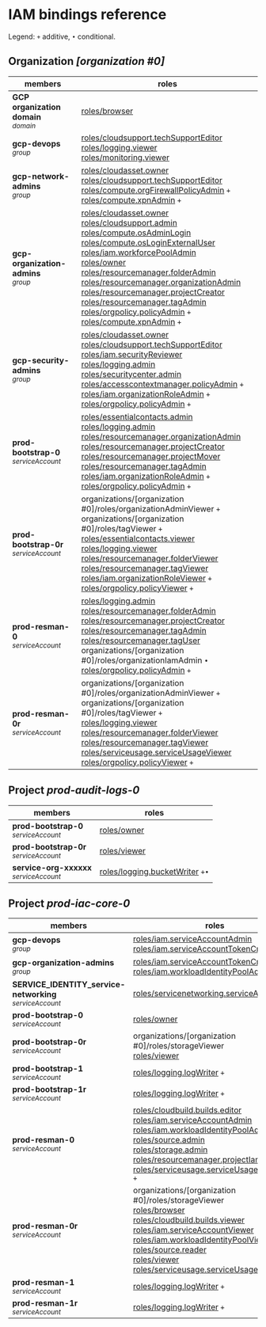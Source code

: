 # IAM bindings reference

Legend: <code>+</code> additive, <code>•</code> conditional.

## Organization <i>[organization #0]</i>

| members | roles |
|---|---|
|<b>GCP organization domain</b><br><small><i>domain</i></small>|[roles/browser](https://cloud.google.com/iam/docs/understanding-roles#browser) |
|<b>gcp-devops</b><br><small><i>group</i></small>|[roles/cloudsupport.techSupportEditor](https://cloud.google.com/iam/docs/understanding-roles#cloudsupport.techSupportEditor) <br>[roles/logging.viewer](https://cloud.google.com/iam/docs/understanding-roles#logging.viewer) <br>[roles/monitoring.viewer](https://cloud.google.com/iam/docs/understanding-roles#monitoring.viewer) |
|<b>gcp-network-admins</b><br><small><i>group</i></small>|[roles/cloudasset.owner](https://cloud.google.com/iam/docs/understanding-roles#cloudasset.owner) <br>[roles/cloudsupport.techSupportEditor](https://cloud.google.com/iam/docs/understanding-roles#cloudsupport.techSupportEditor) <br>[roles/compute.orgFirewallPolicyAdmin](https://cloud.google.com/iam/docs/understanding-roles#compute.orgFirewallPolicyAdmin) <code>+</code><br>[roles/compute.xpnAdmin](https://cloud.google.com/iam/docs/understanding-roles#compute.xpnAdmin) <code>+</code>|
|<b>gcp-organization-admins</b><br><small><i>group</i></small>|[roles/cloudasset.owner](https://cloud.google.com/iam/docs/understanding-roles#cloudasset.owner) <br>[roles/cloudsupport.admin](https://cloud.google.com/iam/docs/understanding-roles#cloudsupport.admin) <br>[roles/compute.osAdminLogin](https://cloud.google.com/iam/docs/understanding-roles#compute.osAdminLogin) <br>[roles/compute.osLoginExternalUser](https://cloud.google.com/iam/docs/understanding-roles#compute.osLoginExternalUser) <br>[roles/iam.workforcePoolAdmin](https://cloud.google.com/iam/docs/understanding-roles#iam.workforcePoolAdmin) <br>[roles/owner](https://cloud.google.com/iam/docs/understanding-roles#owner) <br>[roles/resourcemanager.folderAdmin](https://cloud.google.com/iam/docs/understanding-roles#resourcemanager.folderAdmin) <br>[roles/resourcemanager.organizationAdmin](https://cloud.google.com/iam/docs/understanding-roles#resourcemanager.organizationAdmin) <br>[roles/resourcemanager.projectCreator](https://cloud.google.com/iam/docs/understanding-roles#resourcemanager.projectCreator) <br>[roles/resourcemanager.tagAdmin](https://cloud.google.com/iam/docs/understanding-roles#resourcemanager.tagAdmin) <br>[roles/orgpolicy.policyAdmin](https://cloud.google.com/iam/docs/understanding-roles#orgpolicy.policyAdmin) <code>+</code><br>[roles/compute.xpnAdmin](https://cloud.google.com/iam/docs/understanding-roles#compute.xpnAdmin) <code>+</code>|
|<b>gcp-security-admins</b><br><small><i>group</i></small>|[roles/cloudasset.owner](https://cloud.google.com/iam/docs/understanding-roles#cloudasset.owner) <br>[roles/cloudsupport.techSupportEditor](https://cloud.google.com/iam/docs/understanding-roles#cloudsupport.techSupportEditor) <br>[roles/iam.securityReviewer](https://cloud.google.com/iam/docs/understanding-roles#iam.securityReviewer) <br>[roles/logging.admin](https://cloud.google.com/iam/docs/understanding-roles#logging.admin) <br>[roles/securitycenter.admin](https://cloud.google.com/iam/docs/understanding-roles#securitycenter.admin) <br>[roles/accesscontextmanager.policyAdmin](https://cloud.google.com/iam/docs/understanding-roles#accesscontextmanager.policyAdmin) <code>+</code><br>[roles/iam.organizationRoleAdmin](https://cloud.google.com/iam/docs/understanding-roles#iam.organizationRoleAdmin) <code>+</code><br>[roles/orgpolicy.policyAdmin](https://cloud.google.com/iam/docs/understanding-roles#orgpolicy.policyAdmin) <code>+</code>|
|<b>prod-bootstrap-0</b><br><small><i>serviceAccount</i></small>|[roles/essentialcontacts.admin](https://cloud.google.com/iam/docs/understanding-roles#essentialcontacts.admin) <br>[roles/logging.admin](https://cloud.google.com/iam/docs/understanding-roles#logging.admin) <br>[roles/resourcemanager.organizationAdmin](https://cloud.google.com/iam/docs/understanding-roles#resourcemanager.organizationAdmin) <br>[roles/resourcemanager.projectCreator](https://cloud.google.com/iam/docs/understanding-roles#resourcemanager.projectCreator) <br>[roles/resourcemanager.projectMover](https://cloud.google.com/iam/docs/understanding-roles#resourcemanager.projectMover) <br>[roles/resourcemanager.tagAdmin](https://cloud.google.com/iam/docs/understanding-roles#resourcemanager.tagAdmin) <br>[roles/iam.organizationRoleAdmin](https://cloud.google.com/iam/docs/understanding-roles#iam.organizationRoleAdmin) <code>+</code><br>[roles/orgpolicy.policyAdmin](https://cloud.google.com/iam/docs/understanding-roles#orgpolicy.policyAdmin) <code>+</code>|
|<b>prod-bootstrap-0r</b><br><small><i>serviceAccount</i></small>|organizations/[organization #0]/roles/organizationAdminViewer <code>+</code><br>organizations/[organization #0]/roles/tagViewer <code>+</code><br>[roles/essentialcontacts.viewer](https://cloud.google.com/iam/docs/understanding-roles#essentialcontacts.viewer) <br>[roles/logging.viewer](https://cloud.google.com/iam/docs/understanding-roles#logging.viewer) <br>[roles/resourcemanager.folderViewer](https://cloud.google.com/iam/docs/understanding-roles#resourcemanager.folderViewer) <br>[roles/resourcemanager.tagViewer](https://cloud.google.com/iam/docs/understanding-roles#resourcemanager.tagViewer) <br>[roles/iam.organizationRoleViewer](https://cloud.google.com/iam/docs/understanding-roles#iam.organizationRoleViewer) <code>+</code><br>[roles/orgpolicy.policyViewer](https://cloud.google.com/iam/docs/understanding-roles#orgpolicy.policyViewer) <code>+</code>|
|<b>prod-resman-0</b><br><small><i>serviceAccount</i></small>|[roles/logging.admin](https://cloud.google.com/iam/docs/understanding-roles#logging.admin) <br>[roles/resourcemanager.folderAdmin](https://cloud.google.com/iam/docs/understanding-roles#resourcemanager.folderAdmin) <br>[roles/resourcemanager.projectCreator](https://cloud.google.com/iam/docs/understanding-roles#resourcemanager.projectCreator) <br>[roles/resourcemanager.tagAdmin](https://cloud.google.com/iam/docs/understanding-roles#resourcemanager.tagAdmin) <br>[roles/resourcemanager.tagUser](https://cloud.google.com/iam/docs/understanding-roles#resourcemanager.tagUser) <br>organizations/[organization #0]/roles/organizationIamAdmin <code>•</code><br>[roles/orgpolicy.policyAdmin](https://cloud.google.com/iam/docs/understanding-roles#orgpolicy.policyAdmin) <code>+</code>|
|<b>prod-resman-0r</b><br><small><i>serviceAccount</i></small>|organizations/[organization #0]/roles/organizationAdminViewer <code>+</code><br>organizations/[organization #0]/roles/tagViewer <code>+</code><br>[roles/logging.viewer](https://cloud.google.com/iam/docs/understanding-roles#logging.viewer) <br>[roles/resourcemanager.folderViewer](https://cloud.google.com/iam/docs/understanding-roles#resourcemanager.folderViewer) <br>[roles/resourcemanager.tagViewer](https://cloud.google.com/iam/docs/understanding-roles#resourcemanager.tagViewer) <br>[roles/serviceusage.serviceUsageViewer](https://cloud.google.com/iam/docs/understanding-roles#serviceusage.serviceUsageViewer) <br>[roles/orgpolicy.policyViewer](https://cloud.google.com/iam/docs/understanding-roles#orgpolicy.policyViewer) <code>+</code>|

## Project <i>prod-audit-logs-0</i>

| members | roles |
|---|---|
|<b>prod-bootstrap-0</b><br><small><i>serviceAccount</i></small>|[roles/owner](https://cloud.google.com/iam/docs/understanding-roles#owner) |
|<b>prod-bootstrap-0r</b><br><small><i>serviceAccount</i></small>|[roles/viewer](https://cloud.google.com/iam/docs/understanding-roles#viewer) |
|<b>service-org-xxxxxx</b><br><small><i>serviceAccount</i></small>|[roles/logging.bucketWriter](https://cloud.google.com/iam/docs/understanding-roles#logging.bucketWriter) <code>+</code><code>•</code>|

## Project <i>prod-iac-core-0</i>

| members | roles |
|---|---|
|<b>gcp-devops</b><br><small><i>group</i></small>|[roles/iam.serviceAccountAdmin](https://cloud.google.com/iam/docs/understanding-roles#iam.serviceAccountAdmin) <br>[roles/iam.serviceAccountTokenCreator](https://cloud.google.com/iam/docs/understanding-roles#iam.serviceAccountTokenCreator) |
|<b>gcp-organization-admins</b><br><small><i>group</i></small>|[roles/iam.serviceAccountTokenCreator](https://cloud.google.com/iam/docs/understanding-roles#iam.serviceAccountTokenCreator) <br>[roles/iam.workloadIdentityPoolAdmin](https://cloud.google.com/iam/docs/understanding-roles#iam.workloadIdentityPoolAdmin) |
|<b>SERVICE_IDENTITY_service-networking</b><br><small><i>serviceAccount</i></small>|[roles/servicenetworking.serviceAgent](https://cloud.google.com/iam/docs/understanding-roles#servicenetworking.serviceAgent) <code>+</code>|
|<b>prod-bootstrap-0</b><br><small><i>serviceAccount</i></small>|[roles/owner](https://cloud.google.com/iam/docs/understanding-roles#owner) |
|<b>prod-bootstrap-0r</b><br><small><i>serviceAccount</i></small>|organizations/[organization #0]/roles/storageViewer <br>[roles/viewer](https://cloud.google.com/iam/docs/understanding-roles#viewer) |
|<b>prod-bootstrap-1</b><br><small><i>serviceAccount</i></small>|[roles/logging.logWriter](https://cloud.google.com/iam/docs/understanding-roles#logging.logWriter) <code>+</code>|
|<b>prod-bootstrap-1r</b><br><small><i>serviceAccount</i></small>|[roles/logging.logWriter](https://cloud.google.com/iam/docs/understanding-roles#logging.logWriter) <code>+</code>|
|<b>prod-resman-0</b><br><small><i>serviceAccount</i></small>|[roles/cloudbuild.builds.editor](https://cloud.google.com/iam/docs/understanding-roles#cloudbuild.builds.editor) <br>[roles/iam.serviceAccountAdmin](https://cloud.google.com/iam/docs/understanding-roles#iam.serviceAccountAdmin) <br>[roles/iam.workloadIdentityPoolAdmin](https://cloud.google.com/iam/docs/understanding-roles#iam.workloadIdentityPoolAdmin) <br>[roles/source.admin](https://cloud.google.com/iam/docs/understanding-roles#source.admin) <br>[roles/storage.admin](https://cloud.google.com/iam/docs/understanding-roles#storage.admin) <br>[roles/resourcemanager.projectIamAdmin](https://cloud.google.com/iam/docs/understanding-roles#resourcemanager.projectIamAdmin) <code>•</code><br>[roles/serviceusage.serviceUsageConsumer](https://cloud.google.com/iam/docs/understanding-roles#serviceusage.serviceUsageConsumer) <code>+</code>|
|<b>prod-resman-0r</b><br><small><i>serviceAccount</i></small>|organizations/[organization #0]/roles/storageViewer <br>[roles/browser](https://cloud.google.com/iam/docs/understanding-roles#browser) <br>[roles/cloudbuild.builds.viewer](https://cloud.google.com/iam/docs/understanding-roles#cloudbuild.builds.viewer) <br>[roles/iam.serviceAccountViewer](https://cloud.google.com/iam/docs/understanding-roles#iam.serviceAccountViewer) <br>[roles/iam.workloadIdentityPoolViewer](https://cloud.google.com/iam/docs/understanding-roles#iam.workloadIdentityPoolViewer) <br>[roles/source.reader](https://cloud.google.com/iam/docs/understanding-roles#source.reader) <br>[roles/viewer](https://cloud.google.com/iam/docs/understanding-roles#viewer) <br>[roles/serviceusage.serviceUsageViewer](https://cloud.google.com/iam/docs/understanding-roles#serviceusage.serviceUsageViewer) <code>+</code>|
|<b>prod-resman-1</b><br><small><i>serviceAccount</i></small>|[roles/logging.logWriter](https://cloud.google.com/iam/docs/understanding-roles#logging.logWriter) <code>+</code>|
|<b>prod-resman-1r</b><br><small><i>serviceAccount</i></small>|[roles/logging.logWriter](https://cloud.google.com/iam/docs/understanding-roles#logging.logWriter) <code>+</code>|
